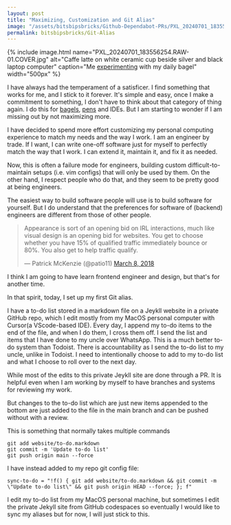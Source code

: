 ```yaml
---
layout: post
title: "Maximizing, Customization and Git Alias"
image: "/assets/bitsbipsbricks/Github-Dependabot-PRs/PXL_20240701_183556254.RAW-01.COVER.jpg"
permalink: bitsbipsbricks/Git-Alias
---
```


{% include image.html 
  name="PXL_20240701_183556254.RAW-01.COVER.jpg" 
  alt="Caffe latte on white ceramic cup beside silver and black laptop computer" 
  caption="Me [experimenting](https://streams.place/ramvasuthevan/drops/203230380562751488) with my daily bagel" 
  width="500px"
%}

I have always had the temperament of a satisficer. I find something that works for me, and I stick to it forever. It's simple and easy, once I make a commitment to something, I don't have to think about that category of thing again. I do this for [bagels](https://streams.place/ramvasuthevan/drops/203230380562751488), [pens](/ram-warrants#black-uni-ball-signo-um-151-gel-ink-pen---038-mm) and IDEs. But I am starting to wonder if I am missing out by not maximizing more.

I have decided to spend more effort customizing my personal computing experience to match my needs and the way I work. I am an engineer by trade. If I want, I can write one-off software just for myself to perfectly match the way that I work. I can extend it, maintain it, and fix it as needed.

Now, this is often a failure mode for engineers, building custom difficult-to-maintain setups (i.e. vim configs) that will only be used by them. On the other hand, I respect people who do that, and they seem to be pretty good at being engineers.

The easiest way to build software people will use is to build software for yourself. But I do understand that the preferences for software of (backend) engineers are different from those of other people.

<blockquote class="twitter-tweet"><p lang="en" dir="ltr">Appearance is sort of an opening bid on IRL interactions, much like visual design is an opening bid for websites. You get to choose whether you have 15% of qualified traffic immediately bounce or 80%. You also get to help traffic qualify.</p>&mdash; Patrick McKenzie (@patio11) <a href="https://twitter.com/patio11/status/971778967219838976?ref_src=twsrc%5Etfw">March 8, 2018</a></blockquote> <script async src="https://platform.twitter.com/widgets.js" charset="utf-8"></script>

I think I am going to have learn frontend engineer and design, but that's for another time.

In that spirit, today, I set up my first Git alias.

I have a to-do list stored in a markdown file on a Jeykll website in a private GitHub repo, which I edit mostly from my MacOS personal computer with Cursor(a VScode-based IDE). Every day, I append my to-do items to the end of the file, and when I do them, I cross them off. I send the list and items that I have done to my uncle over WhatsApp. This is a much better to-do system than Todoist. There is accountability as I send the to-do list to my uncle, unlike in Todoist. I need to intentionally choose to add to my to-do list and what I choose to roll over to the next day.

While most of the edits to this private Jeykll site are done through a PR. It is helpful even when I am working by myself to have branches and systems for reviewing my work.

But changes to the to-do list which are just new items appended to the bottom are just added to the file in the main branch and can be pushed without with a review.

This is something that normally takes multiple commands

```
git add website/to-do.markdown
git commit -m 'Update to-do list'
git push origin main --force
```

I have instead added to my repo git config file:

```
sync-to-do = "!f() { git add website/to-do.markdown && git commit -m \"Update to-do list\" && git push origin HEAD --force; }; f"
```

I edit my to-do list from my MacOS personal machine, but sometimes I edit the private Jekyll site from GitHub codespaces so eventually I would like to sync my aliases but for now, I will just stick to this.
